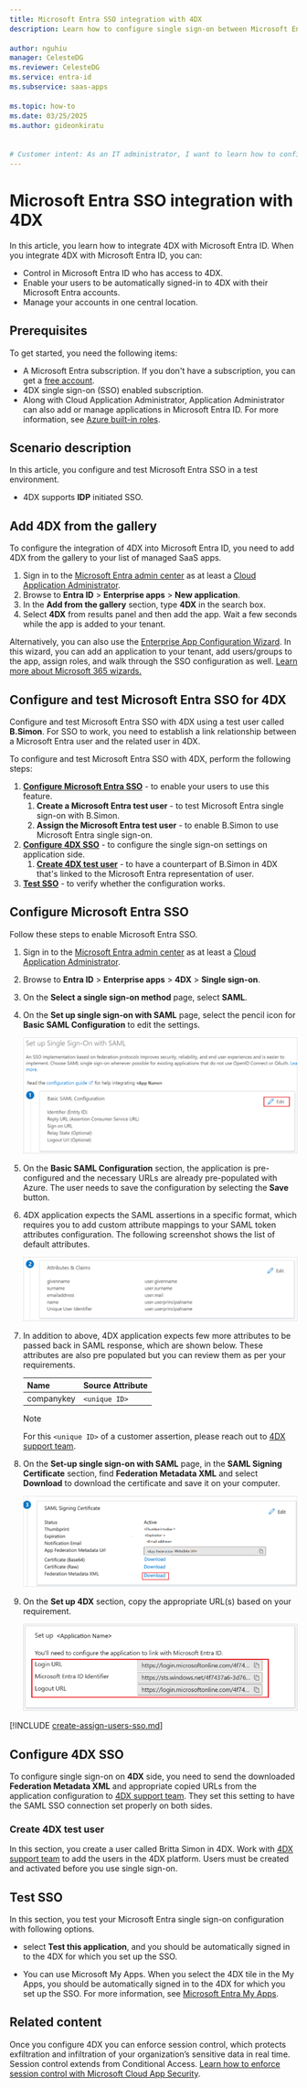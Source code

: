 ```yaml
---
title: Microsoft Entra SSO integration with 4DX
description: Learn how to configure single sign-on between Microsoft Entra ID and 4DX.

author: nguhiu
manager: CelesteDG
ms.reviewer: CelesteDG
ms.service: entra-id
ms.subservice: saas-apps

ms.topic: how-to
ms.date: 03/25/2025
ms.author: gideonkiratu


# Customer intent: As an IT administrator, I want to learn how to configure single sign-on between Microsoft Entra ID and 4DX so that I can control who has access to 4DX, enable automatic sign-in with Microsoft Entra accounts, and manage my accounts in one central location.
---
```


# Microsoft Entra SSO integration with 4DX

In this article,  you learn how to integrate 4DX with Microsoft Entra ID. When you integrate 4DX with Microsoft Entra ID, you can:

* Control in Microsoft Entra ID who has access to 4DX.
* Enable your users to be automatically signed-in to 4DX with their Microsoft Entra accounts.
* Manage your accounts in one central location.

## Prerequisites

To get started, you need the following items:

* A Microsoft Entra subscription. If you don't have a subscription, you can get a [free account](https://azure.microsoft.com/free/).
* 4DX single sign-on (SSO) enabled subscription.
* Along with Cloud Application Administrator, Application Administrator can also add or manage applications in Microsoft Entra ID.
For more information, see [Azure built-in roles](~/identity/role-based-access-control/permissions-reference.md).

## Scenario description

In this article,  you configure and test Microsoft Entra SSO in a test environment.

* 4DX supports **IDP** initiated SSO.

## Add 4DX from the gallery

To configure the integration of 4DX into Microsoft Entra ID, you need to add 4DX from the gallery to your list of managed SaaS apps.

1. Sign in to the [Microsoft Entra admin center](https://entra.microsoft.com) as at least a [Cloud Application Administrator](~/identity/role-based-access-control/permissions-reference.md#cloud-application-administrator).
1. Browse to **Entra ID** > **Enterprise apps** > **New application**.
1. In the **Add from the gallery** section, type **4DX** in the search box.
1. Select **4DX** from results panel and then add the app. Wait a few seconds while the app is added to your tenant.

 Alternatively, you can also use the [Enterprise App Configuration Wizard](https://portal.office.com/AdminPortal/home?Q=Docs#/azureadappintegration). In this wizard, you can add an application to your tenant, add users/groups to the app, assign roles, and walk through the SSO configuration as well. [Learn more about Microsoft 365 wizards.](/microsoft-365/admin/misc/azure-ad-setup-guides)

<a name='configure-and-test-azure-ad-sso-for-4dx'></a>

## Configure and test Microsoft Entra SSO for 4DX

Configure and test Microsoft Entra SSO with 4DX using a test user called **B.Simon**. For SSO to work, you need to establish a link relationship between a Microsoft Entra user and the related user in 4DX.

To configure and test Microsoft Entra SSO with 4DX, perform the following steps:

1. **[Configure Microsoft Entra SSO](#configure-azure-ad-sso)** - to enable your users to use this feature.
    1. **Create a Microsoft Entra test user** - to test Microsoft Entra single sign-on with B.Simon.
    1. **Assign the Microsoft Entra test user** - to enable B.Simon to use Microsoft Entra single sign-on.
1. **[Configure 4DX SSO](#configure-4dx-sso)** - to configure the single sign-on settings on application side.
    1. **[Create 4DX test user](#create-4dx-test-user)** - to have a counterpart of B.Simon in 4DX that's linked to the Microsoft Entra representation of user.
1. **[Test SSO](#test-sso)** - to verify whether the configuration works.

<a name='configure-azure-ad-sso'></a>

## Configure Microsoft Entra SSO

Follow these steps to enable Microsoft Entra SSO.

1. Sign in to the [Microsoft Entra admin center](https://entra.microsoft.com) as at least a [Cloud Application Administrator](~/identity/role-based-access-control/permissions-reference.md#cloud-application-administrator).
1. Browse to **Entra ID** > **Enterprise apps** > **4DX** > **Single sign-on**.
1. On the **Select a single sign-on method** page, select **SAML**.
1. On the **Set up single sign-on with SAML** page, select the pencil icon for **Basic SAML Configuration** to edit the settings.

    ![Screenshot shows how to edit Basic SAML Configuration.](common/edit-urls.png "Basic Configuration")

1. On the **Basic SAML Configuration** section, the application is pre-configured and the necessary URLs are already pre-populated with Azure. The user needs to save the configuration by selecting the **Save** button.

1. 4DX application expects the SAML assertions in a specific format, which requires you to add custom attribute mappings to your SAML token attributes configuration. The following screenshot shows the list of default attributes.

    ![Screenshot shows the image of attributes configuration.](common/default-attributes.png "Image")

1. In addition to above, 4DX application expects few more attributes to be passed back in SAML response, which are shown below. These attributes are also pre populated but you can review them as per your requirements.

    | Name | Source Attribute|
    | ------------ | --------- |
    | companykey | `<unique ID>` |

    > [!Note]
    > For this `<unique ID>` of a customer assertion, please reach out to [4DX support team](mailto:support@bahrcode.com).

1. On the **Set-up single sign-on with SAML** page, in the **SAML Signing Certificate** section,  find **Federation Metadata XML** and select **Download** to download the certificate and save it on your computer.

    ![Screenshot shows the Certificate download link.](common/metadataxml.png "Certificate")

1. On the **Set up 4DX** section, copy the appropriate URL(s) based on your requirement.

	![Screenshot shows how to copy a configuration appropriate URL.](common/copy-configuration-urls.png "Attributes")  

<a name='create-an-azure-ad-test-user'></a>

[!INCLUDE [create-assign-users-sso.md](~/identity/saas-apps/includes/create-assign-users-sso.md)]

## Configure 4DX SSO

To configure single sign-on on **4DX** side, you need to send the downloaded **Federation Metadata XML** and appropriate copied URLs from the application configuration to [4DX support team](mailto:support@bahrcode.com). They set this setting to have the SAML SSO connection set properly on both sides.

### Create 4DX test user

In this section, you create a user called Britta Simon in 4DX. Work with [4DX support team](mailto:support@bahrcode.com) to add the users in the 4DX platform. Users must be created and activated before you use single sign-on.

## Test SSO 

In this section, you test your Microsoft Entra single sign-on configuration with following options.

* select **Test this application**, and you should be automatically signed in to the 4DX for which you set up the SSO.

* You can use Microsoft My Apps. When you select the 4DX tile in the My Apps, you should be automatically signed in to the 4DX for which you set up the SSO. For more information, see [Microsoft Entra My Apps](/azure/active-directory/manage-apps/end-user-experiences#azure-ad-my-apps).

## Related content

Once you configure 4DX you can enforce session control, which protects exfiltration and infiltration of your organization’s sensitive data in real time. Session control extends from Conditional Access. [Learn how to enforce session control with Microsoft Cloud App Security](/cloud-app-security/proxy-deployment-aad).

